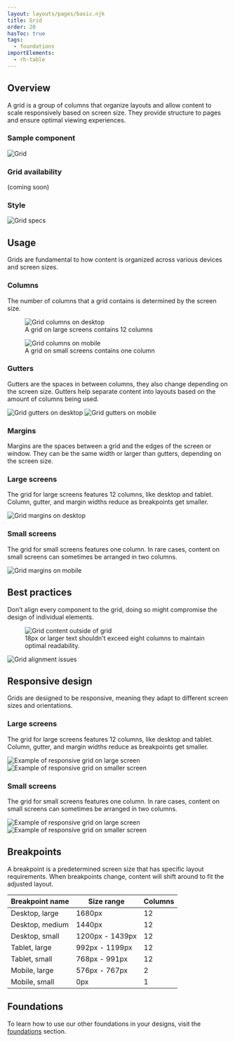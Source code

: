 ```yaml
---
layout: layouts/pages/basic.njk
title: Grid
order: 20
hasToc: true
tags:
  - foundations
importElements: 
  - rh-table
---
```


<link rel="stylesheet" href="/assets/packages/@rhds/elements/elements/rh-table/rh-table-lightdom.css">

<section aria-labelledby="overview">

  ## Overview

  A grid is a group of columns that organize layouts and allow content to scale responsively based on screen size. They provide structure to pages and ensure optimal viewing experiences.

  ### Sample component

  <uxdot-example variant="full" no-border>  
    <img src="/assets/grid/grid.svg" alt="Grid">
  </uxdot-example>

  ### Grid availability
  
  <uxdot-example variant="full" no-border>
    (coming soon)
  </uxdot-example>

  ### Style

  <uxdot-example variant="full" no-border>
    <img src="/assets/grid/grid-style.svg" alt="Grid specs">
  </uxdot-example>

</section>


<section aria-labelledby="usage">

  ## Usage

  Grids are fundamental to how content is organized across various devices and screen sizes.

  ### Columns

  The number of columns that a grid contains is determined by the screen size.

  <uxdot-example variant="full" no-border alignment="left">
    <figure>
      <img src="/assets/grid/grid-usage-desktop.svg" alt="Grid columns on desktop">
      <figcaption>A grid on large screens contains 12 columns</figcaption>
    </figure>
  </uxdot-example>
  
  <uxdot-example variant="full" no-border alignment="left" width-adjustment="576px">
    <figure>
      <img src="/assets/grid/grid-usage-mobile.svg" alt="Grid columns on mobile">
      <figcaption>A grid on small screens contains one column</figcaption>
    </figure>
  </uxdot-example>

  ### Gutters

  Gutters are the spaces in between columns, they also change depending on the screen size. Gutters help separate content into layouts based on the amount of columns being used.

  <div class="grid">
    <uxdot-example variant="full" no-border>
      <img src="/assets/grid/grid-gutters-desktop.svg" alt="Grid gutters on desktop">
    </uxdot-example>
    <uxdot-example variant="full" no-border alignment="left" width-adjustment="576px">
      <img src="/assets/grid/grid-gutters-mobile.svg" alt="Grid gutters on mobile">
    </uxdot-example>
  </div>

  ### Margins

  Margins are the spaces between a grid and the edges of the screen or window. They can be the same width or larger than gutters, depending on the screen size.

  ### Large screens
  
  The grid for large screens features 12 columns, like desktop and tablet. Column, gutter, and margin widths reduce as breakpoints get smaller.

  <uxdot-example variant="full" no-border>
    <img src="/assets/grid/grid-margins-desktop.svg" alt="Grid margins on desktop">
  </uxdot-example>

  ### Small screens

  The grid for small screens features one column. In rare cases, content on small screens can sometimes be arranged in two columns.

  <uxdot-example variant="full" no-border alignment="left" width-adjustment="576px">
    <img src="/assets/grid/grid-margins-mobile.svg" alt="Grid margins on mobile">
  </uxdot-example>

</section>


<section aria-labelledby="best-practices">

  ## Best practices
  
  Don’t align every component to the grid, doing so might compromise the design of individual elements.

  <uxdot-example variant="full" no-border alignment="left">
    <figure>
      <img src="/assets/grid/grid-best-practices-1.svg" alt="Grid content outside of grid">
      <figcaption>18px or larger text shouldn't exceed eight columns to maintain optimal readability.</figcaption>
    </figure>
  </uxdot-example>

  <uxdot-example variant="full" no-border>
    <img src="/assets/grid/grid-best-practices-2.svg" alt="Grid alignment issues">
  </uxdot-example>

</section>



<section aria-labelledby="responsive-design">

  ## Responsive design
  
  Grids are designed to be responsive, meaning they adapt to different screen sizes and orientations.

  ### Large screens

  The grid for large screens features 12 columns, like desktop and tablet. Column, gutter, and margin widths reduce as breakpoints get smaller.

  <uxdot-example variant="full" no-border>
    <img src="/assets/grid/grid-responsive-1.svg" alt="Example of responsive grid on large screen">
  </uxdot-example>

  <uxdot-example variant="full" no-border>
    <img src="/assets/grid/grid-responsive-2.svg" alt="Example of responsive grid on smaller screen">
  </uxdot-example>

  ### Small screens

  The grid for small screens features one column. In rare cases, content on small screens can sometimes be arranged in two columns.

  <uxdot-example variant="full" no-border alignment="left" width-adjustment="576px">
    <img src="/assets/grid/grid-responsive-3.svg" alt="Example of responsive grid on large screen">
  </uxdot-example>

  <uxdot-example variant="full" no-border alignment="left" width-adjustment="360px">
    <img src="/assets/grid/grid-responsive-4.svg" alt="Example of responsive grid on smaller screen">
  </uxdot-example>

</section>


<section aria-labelledby="breakpoints">

  ## Breakpoints

  A breakpoint is a predetermined screen size that has specific layout requirements. When breakpoints change, content will shift around to fit the adjusted layout.

  <rh-table>
    <table>
      <thead>
        <tr>
          <th scope="col" data-label="Breakpoint name">Breakpoint name</th>
          <th scope="col" data-label="Size range">Size range</th>
          <th scope="col" data-label="Columns">Columns</th>
        </tr>
      </thead>
      <tbody>
        <tr>
          <td data-label="Breakpoint name">Desktop, large</td>
          <td data-label="Size range">1680px</td>
          <td data-label="Columns">12</td>
        </tr>
        <tr>
          <td data-label="Breakpoint name">Desktop, medium</td>
          <td data-label="Size range">1440px</td>
          <td data-label="Columns">12</td>
        </tr>
          <tr>
          <td data-label="Breakpoint name">Desktop, small</td>
          <td data-label="Size range">1200px - 1439px</td>
          <td data-label="Columns">12</td>
        </tr>
        <tr>
          <td data-label="Breakpoint name">Tablet, large</td>
          <td data-label="Size range">992px - 1199px</td>
          <td data-label="Columns">12</td>
        </tr>
        <tr>
          <td data-label="Breakpoint name">Tablet, small</td>
          <td data-label="Size range">768px - 991px</td>
          <td data-label="Columns">12</td>
        </tr>
        <tr>
          <td data-label="Breakpoint name">Mobile, large</td>
          <td data-label="Size range">576px - 767px</td>
          <td data-label="Columns">2</td>
        </tr>
        <tr>
          <td data-label="Breakpoint name">Mobile, small</td>
          <td data-label="Size range">0px</td>
          <td data-label="Columns">1</td>
        </tr>
      </tbody>
    </table>    
  </rh-table>
</section>

<uxdot-feedback>
  <h2>Foundations</h2>
  <p>To learn how to use our other foundations in your designs, visit the <a href="/foundations">foundations</a> section.</p>
</uxdot-feedback>

